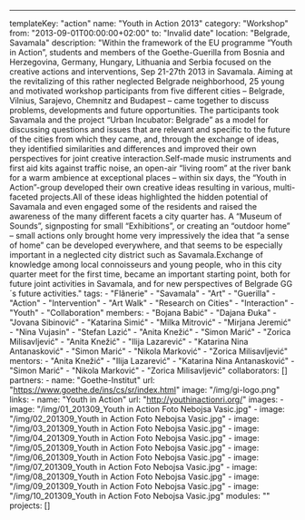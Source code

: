 ---
  templateKey: "action"
  name: "Youth in Action 2013"
  category: "Workshop"
  from: "2013-09-01T00:00:00+02:00"
  to: "Invalid date"
  location: "Belgrade, Savamala"
  description: "Within the framework of the EU programme “Youth in Actionˮ, students and members of the Goethe-Guerilla from Bosnia and Herzegovina, Germany, Hungary, Lithuania and Serbia focused on the creative actions and interventions, Sep 21-27th 2013 in Savamala. Aiming at the revitalizing of this rather neglected Belgrade neighborhood, 25 young and motivated workshop participants from five different cities – Belgrade, Vilnius, Sarajevo, Chemnitz and Budapest – came together to discuss problems, developments and future opportunities. The participants took Savamala and the project “Urban Incubator: Belgradeˮ as a model for discussing questions and issues that are relevant and specific to the future of the cities from which they came, and, through the exchange of ideas, they identified similarities and differences and improved their own perspectives for joint creative interaction.Self-made music instruments and first aid kits against traffic noise, an open-air “living roomˮ at the river bank for a warm ambience at exceptional places – within six days, the “Youth in Actionˮ-group developed their own creative ideas resulting in various, multi-faceted projects.All of these ideas highlighted the hidden potential of Savamala and even engaged some of the residents and raised the awareness of the many different facets a city quarter has. A “Museum of Sounds”, signposting for small “Exhibitions”, or creating an “outdoor home” – small actions only brought home very impressively the idea that “a sense of home” can be developed everywhere, and that seems to be especially important in a neglected city district such as Savamala.Exchange of knowledge among local connoisseurs and young people, who in this city quarter meet for the first time, became an important starting point, both for future joint activities in Savamala, and for new perspectives of Belgrade GG´s future activities."
  tags: 
    - "Flânerie"
    - "Savamala"
    - "Art"
    - "Guerilla"
    - "Action"
    - "Intervention"
    - "Art Walk"
    - "Research on Cities"
    - "Interaction"
    - "Youth"
    - "Collaboration"
  members: 
    - "Bojana Babić"
    - "Dajana Đuka"
    - "Jovana Sibinović"
    - "Katarina Simić"
    - "Milka Mitrović"
    - "Mirjana Jeremić"
    - "Nina Vujasin"
    - "Stefan Lazić"
    - "Anita Knežić"
    - "Simon Marić"
    - "Zorica Milisavljević"
    - "Anita Knežić"
    - "Ilija Lazarević"
    - "Katarina Nina Antanasković"
    - "Simon Marić"
    - "Nikola Marković"
    - "Zorica Milisavljević"
  mentors: 
    - "Anita Knežić"
    - "Ilija Lazarević"
    - "Katarina Nina Antanasković"
    - "Simon Marić"
    - "Nikola Marković"
    - "Zorica Milisavljević"
  collaborators: []
  partners: 
    - 
      name: "Goethe-Institut"
      url: "https://www.goethe.de/ins/cs/sr/index.html"
      image: "/img/gi-logo.png"
  links: 
    - 
      name: "Youth in Action"
      url: "http://youthinactionri.org/"
  images: 
    - 
      image: "/img/01_201309_Youth in Action Foto Nebojsa Vasic.jpg"
    - 
      image: "/img/02_201309_Youth in Action Foto Nebojsa Vasic.jpg"
    - 
      image: "/img/03_201309_Youth in Action Foto Nebojsa Vasic.jpg"
    - 
      image: "/img/04_201309_Youth in Action Foto Nebojsa Vasic.jpg"
    - 
      image: "/img/05_201309_Youth in Action Foto Nebojsa Vasic.jpg"
    - 
      image: "/img/06_201309_Youth in Action Foto Nebojsa Vasic.jpg"
    - 
      image: "/img/07_201309_Youth in Action Foto Nebojsa Vasic.jpg"
    - 
      image: "/img/08_201309_Youth in Action Foto Nebojsa Vasic.jpg"
    - 
      image: "/img/09_201309_Youth in Action Foto Nebojsa Vasic.jpg"
    - 
      image: "/img/10_201309_Youth in Action Foto Nebojsa Vasic.jpg"
  modules: ""
  projects: []
